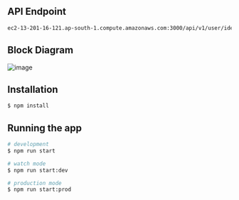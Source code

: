 ## API Endpoint
```bash
ec2-13-201-16-121.ap-south-1.compute.amazonaws.com:3000/api/v1/user/identify
```

## Block Diagram

![image](https://drive.google.com/uc?export=view&id=1ETTQ9NM_S2MghflE9UmbXRMac3qX0Vaa)


## Installation

```bash
$ npm install
```

## Running the app

```bash
# development
$ npm run start

# watch mode
$ npm run start:dev

# production mode
$ npm run start:prod
```
